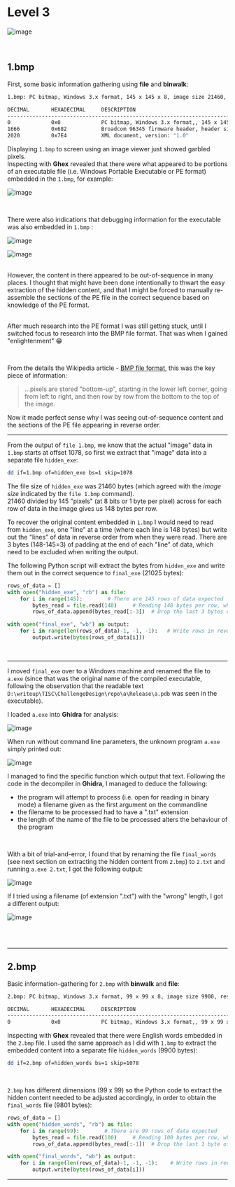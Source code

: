 # Level 3

![image](https://user-images.githubusercontent.com/82754379/139781511-3e6d3825-0434-4930-b8ab-0cb5841a12a2.png)

<br>

## 1.bmp

First, some basic information gathering using **file** and **binwalk**:

```bash
1.bmp: PC bitmap, Windows 3.x format, 145 x 145 x 8, image size 21460, resolution 3780 x 3780 px/m, 256 important colors, cbSize 22538, bits offset 1078

DECIMAL       HEXADECIMAL     DESCRIPTION
--------------------------------------------------------------------------------
0             0x0             PC bitmap, Windows 3.x format,, 145 x 145 x 8
1666          0x682           Broadcom 96345 firmware header, header size: 256, firmware version: "asIn", board id: "voker' uiAccess='false' />", ~CRC32 header checksum: 0x6F6D3A61, ~CRC32 data checksum: 0x3A736368
2020          0x7E4           XML document, version: "1.0"

```

Displaying `1.bmp` to screen using an image viewer just showed garbled pixels. <br>
Inspecting with **Ghex** revealed that there were what appeared to be portions of an executable file (i.e. Windows Portable Executable or PE format) embedded in the `1.bmp`, for example:

![image](https://user-images.githubusercontent.com/82754379/140280315-d3061160-6429-4846-a996-acb8cb97d02c.png)

<br>

There were also indications that debugging information for the executable was also embedded in `1.bmp` :

![image](https://user-images.githubusercontent.com/82754379/140280634-05ca111b-a9f2-4cb3-befe-ee970fd6120c.png)

![image](https://user-images.githubusercontent.com/82754379/140280870-c1fe7846-2866-4539-8c4b-938d26a309ec.png)

<br>
However, the content in there appeared to be out-of-sequence in many places. I thought that might have been done intentionally to thwart the easy extraction of the hidden content, and that I might be forced to manually re-assemble the sections of the PE file in the correct sequence based on knowledge of the PE format.

<br>
<br>

After much research into the PE format I was still getting stuck, until I switched focus to research into the BMP file format. 
That was when I gained "enlightenment" :grin: 

<br>

From the details the Wikipedia article - [BMP file format](https://en.wikipedia.org/wiki/BMP_file_format), this was the key piece of information:


> ...pixels are stored "bottom-up", starting in the lower left corner, going from left to right, and then row by row from the bottom to the top of the image.


Now it made perfect sense why I was seeing out-of-sequence content and the sections of the PE file appearing in reverse order.

---

From the output of `file 1.bmp`, we know that the actual "image" data in `1.bmp` starts at offset 1078, so first we extract that "image" data into a separate file `hidden_exe`:

```bash
dd if=1.bmp of=hidden_exe bs=1 skip=1078
```

The file size of `hidden_exe` was 21460 bytes (which agreed with the _image size_ indicated by the `file 1.bmp` command). <br>
21460 divided by 145 "pixels" (at 8 bits or 1 byte per pixel) across for each row of data in the image gives us 148 bytes per row. <br>

To recover the original content embedded in `1.bmp` I would need to read from `hidden_exe`, one "line" at a time (where each line is 148 bytes) but write out the "lines" of data in reverse order from when they were read. There are 3 bytes (148-145=3) of padding at the end of each "line" of data, which need to be excluded  when writing the output.

The following Python script will extract the bytes from `hidden_exe` and write them out in the correct sequence to `final_exe` (21025 bytes):

```python
rows_of_data = []
with open("hidden_exe", "rb") as file:
    for i in range(145):        # There are 145 rows of data expected
        bytes_read = file.read(148)     # Reading 148 bytes per row, which includes padding
        rows_of_data.append(bytes_read[:-3])  # Drop the last 3 bytes of padding

with open("final_exe", "wb") as output:
    for i in range(len(rows_of_data)-1, -1, -1):   # Write rows in reverse order from when they were read in
        output.write(bytes(rows_of_data[i]))
```

<br>

---

I moved `final_exe` over to a Windows machine and renamed the file to `a.exe` (since that was the original name of the compiled executable, following the observation that the readable text `D:\writeup\TISC\ChallengeDesign\repo\a\Release\a.pdb` was seen in the executable).

I loaded `a.exe` into **Ghidra** for analysis:

![image](https://user-images.githubusercontent.com/82754379/140459420-c735250c-f9fb-435b-875a-8b5cb5e619a4.png)

When run without command line parameters, the unknown program `a.exe` simply printed out:

![image](https://user-images.githubusercontent.com/82754379/140600711-37c97814-611d-4d09-b046-b093f099f857.png)

I managed to find the specific function which output that text. Following the code in the decompiler in **Ghidra**, I managed to deduce the following:

- the program will attempt to process (i.e. open for reading in binary mode) a filename given as the first argument on the commandline
- the filename to be processed had to have a ".txt" extension
- the length of the name of the file to be processed alters the behaviour of the program

<br>

With a bit of trial-and-error, I found that by renaming the file `final_words` (see next section on extracting the hidden content from `2.bmp`) to `2.txt` and running `a.exe 2.txt`, I got the following output:

![image](https://user-images.githubusercontent.com/82754379/140601020-3892343b-fd1c-458f-904d-8d604bad40b1.png)

If I tried using a filename (of extension ".txt") with the "wrong" length, I got a different output:

![image](https://user-images.githubusercontent.com/82754379/140601083-ea2aac6b-20ed-4b98-85f3-7a866ca46125.png)



<br><br>

---

## 2.bmp

Basic information-gathering for `2.bmp` with **binwalk** and **file**:

```bash
2.bmp: PC bitmap, Windows 3.x format, 99 x 99 x 8, image size 9900, resolution 3780 x 3780 px/m, 256 important colors, cbSize 10978, bits offset 1078

DECIMAL       HEXADECIMAL     DESCRIPTION
--------------------------------------------------------------------------------
0             0x0             PC bitmap, Windows 3.x format,, 99 x 99 x 8

```

Inspecting with **Ghex** revealed that there were English words embedded in the `2.bmp` file.
I used the same approach as I did with `1.bmp` to extract the embedded content into a separate file `hidden_words` (9900 bytes):

```bash
dd if=2.bmp of=hidden_words bs=1 skip=1078
```

<br>

`2.bmp` has different dimensions (99 x 99) so the Python code to extract the hidden content needed to be adjusted accordingly, in order to obtain the `final_words` file (9801 bytes):

```python
rows_of_data = []
with open("hidden_words", "rb") as file:
    for i in range(99):        # There are 99 rows of data expected
        bytes_read = file.read(100)     # Reading 100 bytes per row, which includes padding
        rows_of_data.append(bytes_read[:-1])  # Drop the last 1 byte of padding

with open("final_words", "wb") as output:
    for i in range(len(rows_of_data)-1, -1, -1):    # Write rows in reverse order from when they were read in
        output.write(bytes(rows_of_data[i]))
```

---
